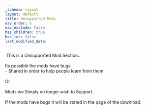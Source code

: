 ```yaml
---
_schema: layout
layout: default
title: Unsupported Mods
nav_order: 5
nav_exclude: false
has_children: true
has_toc: false
last_modified_date:
---
```

&nbsp;This is a Unsupported Mod Section..<br><br>Its possible the mods have bugs<br>\- Shared in order to help people learn from them<br><br>Or<br><br>Mods we Simply no longer wish to Support.<br><br>If the mods have bugs it will be stated in the page of the download.